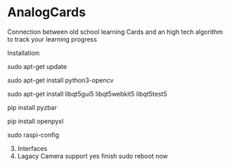 # AnalogCards
Connection between old school learning Cards and an high tech algorithm to track your learning progress

Installation:

sudo apt-get update

sudo apt-get install python3-opencv

sudo apt-get install libqt5gui5 libqt5webkit5 libqt5test5

pip install pyzbar

pip install openpyxl

sudo raspi-config

3. Interfaces
1. Lagacy Camera support
 yes
finish
sudo reboot now
